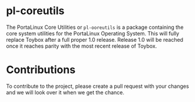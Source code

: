 # pl-coreutils

The PortaLinux Core Utilities or `pl-ooreutils` is a package containing the
core system utilities for the PortaLinux Operating System. This will fully
replace Toybox after a full proper 1.0 release. Release 1.0 will be reached
once it reaches parity with the most recent release of Toybox. 

# Contributions

To contribute to the project, please create a pull request with your changes
and we will look over it when we get the chance.

